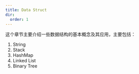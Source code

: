 ```yaml
---
title: Data Struct
dir:
  order: 1
---
```


这个章节主要介绍一些数据结构的基本概念及其应用，主要包括：

1. String
2. Stack
3. HashMap
4. Linked List
5. Binary Tree

